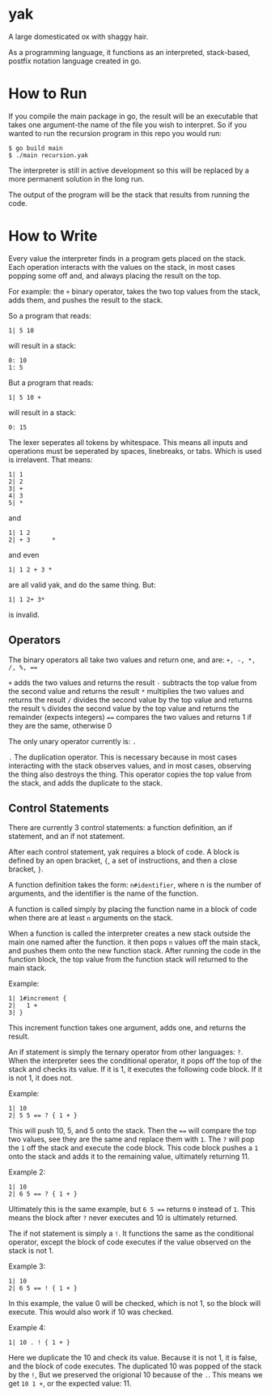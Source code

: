 # yak
A large domesticated ox with shaggy hair.

As a programming language, it functions as an interpreted, 
stack-based, postfix notation language created in go. 

# How to Run
If you compile the main package in go, the result will be
an executable that takes one argument-the name of the file
you wish to interpret. So if you wanted to run the 
recursion program in this repo you would run:

```
$ go build main 
$ ./main recursion.yak
```

The interpreter is still in active development so this will 
be replaced by a more permanent solution in the long run.

The output of the program will be the stack that results 
from running the code. 

# How to Write
Every value the interpreter finds in a program gets placed 
on the stack. Each operation interacts with the values on 
the stack, in most cases popping some off and, and always
placing the result on the top. 

For example: the `+` binary operator, takes the two top
values from the stack, adds them, and pushes the result to 
the stack. 

So a program that reads: 
```
1| 5 10
```
will result in a stack:
```
0: 10
1: 5
``` 

But a program that reads:
```
1| 5 10 +
``` 
will result in a stack:
```
0: 15
```

The lexer seperates all tokens by whitespace. This means 
all inputs and operations must be seperated by spaces, 
linebreaks, or tabs. Which is used is irrelavent. That 
means:

```
1| 1 
2| 2
3| +
4| 3
5| *
```
and 
```
1| 1 2
2| + 3      *
``` 
and even
```
1| 1 2 + 3 *
```
are all valid yak, and do the same thing. But:
```
1| 1 2+ 3* 
```
is invalid. 


## Operators
The binary operators all take two values and return one, 
and are: `+, -, *, /, %, ==`

`+` adds the two values and returns the result 
`-` subtracts the top value from the second value and 
returns the result
`*` multiplies the two values and returns the result 
`/` divides the second value by the top value and returns 
the result 
`%` divides the second value by the top value and returns 
the remainder (expects integers)
`==` compares the two values and returns 1 if they are the 
same, otherwise 0 

The only unary operator currently is: `.` 

`.` The duplication operator. This is necessary because 
in most cases interacting with the stack observes values, 
and in most cases, observing the thing also destroys the 
thing. This operator copies the top value from the stack, 
and adds the duplicate to the stack. 

## Control Statements
There are currently 3 control statements: a function 
definition, an if statement, and an if not statement. 

After each control statement, yak requires a block of code. 
A block is defined by an open bracket, `{`, a set of 
instructions, and then a close bracket, `}`. 

A function definition takes the form: `n#identifier`, where
n is the number of arguments, and the identifier is the name 
of the function. 

A function is called simply by placing the function name 
in a block of code when there are at least `n` arguments on 
the stack. 

When a function is called the interpreter creates a new 
stack outside the main one named after the function. 
it then pops `n` values off the main stack, and pushes them 
onto the new function stack. After running the code in the 
function block, the top value from the function stack will 
returned to the main stack.

Example: 
```
1| 1#increment {
2|   1 +
3| }
```
This increment function takes one argument, adds one, 
and returns the result. 

An if statement is simply the ternary operator from 
other languages: `?`. When the interpreter sees the 
conditional operator, it pops off the top of the stack 
and checks its value. If it is 1, it executes the following
code block. If it is not 1, it does not. 

Example: 
```
1| 10
2| 5 5 == ? { 1 + }
```
This will push 10, 5, and 5 onto the stack. Then the `==`
will compare the top two values, see they are the same and 
replace them with `1`. The `?` will pop the `1` off the 
stack and execute the code block. This code block pushes 
a `1` onto the stack and adds it to the remaining value,
ultimately returning 11.

Example 2:
```
1| 10
2| 6 5 == ? { 1 + }
```
Ultimately this is the same example, but `6 5 ==`
returns `0` instead of `1`. This means the block after 
`?` never executes and 10 is ultimately returned.

The if not statement is simply a `!`. It functions the same 
as the conditional operator, except the block of code 
executes if the value observed on the stack is not 1.

Example 3:
```
1| 10
2| 6 5 == ! { 1 + }
```
In this example, the value 0 will be checked, which is 
not 1, so the block will execute. This would also work if 
10 was checked. 

Example 4: 
```
1| 10 . ! { 1 + }
```
Here we duplicate the 10 and check its value. Because it 
is not 1, it is false, and the block of code executes. 
The duplicated 10 was popped of the stack by the `!`,
But we preserved the origional 10 because of the `.`. 
This means we get `10 1 +`, or the expected value: 11.
